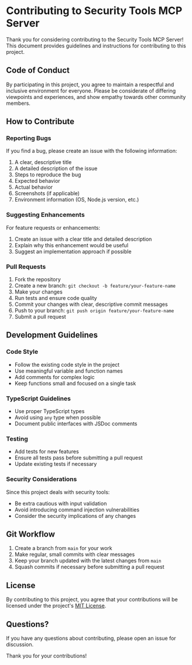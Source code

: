 # Contributing to Security Tools MCP Server

Thank you for considering contributing to the Security Tools MCP Server! This document provides guidelines and instructions for contributing to this project.

## Code of Conduct

By participating in this project, you agree to maintain a respectful and inclusive environment for everyone. Please be considerate of differing viewpoints and experiences, and show empathy towards other community members.

## How to Contribute

### Reporting Bugs

If you find a bug, please create an issue with the following information:

1. A clear, descriptive title
2. A detailed description of the issue
3. Steps to reproduce the bug
4. Expected behavior
5. Actual behavior
6. Screenshots (if applicable)
7. Environment information (OS, Node.js version, etc.)

### Suggesting Enhancements

For feature requests or enhancements:

1. Create an issue with a clear title and detailed description
2. Explain why this enhancement would be useful
3. Suggest an implementation approach if possible

### Pull Requests

1. Fork the repository
2. Create a new branch: `git checkout -b feature/your-feature-name`
3. Make your changes
4. Run tests and ensure code quality
5. Commit your changes with clear, descriptive commit messages
6. Push to your branch: `git push origin feature/your-feature-name`
7. Submit a pull request

## Development Guidelines

### Code Style

- Follow the existing code style in the project
- Use meaningful variable and function names
- Add comments for complex logic
- Keep functions small and focused on a single task

### TypeScript Guidelines

- Use proper TypeScript types
- Avoid using `any` type when possible
- Document public interfaces with JSDoc comments

### Testing

- Add tests for new features
- Ensure all tests pass before submitting a pull request
- Update existing tests if necessary

### Security Considerations

Since this project deals with security tools:

- Be extra cautious with input validation
- Avoid introducing command injection vulnerabilities
- Consider the security implications of any changes

## Git Workflow

1. Create a branch from `main` for your work
2. Make regular, small commits with clear messages
3. Keep your branch updated with the latest changes from `main`
4. Squash commits if necessary before submitting a pull request

## License

By contributing to this project, you agree that your contributions will be licensed under the project's [MIT License](LICENSE).

## Questions?

If you have any questions about contributing, please open an issue for discussion.

Thank you for your contributions!
